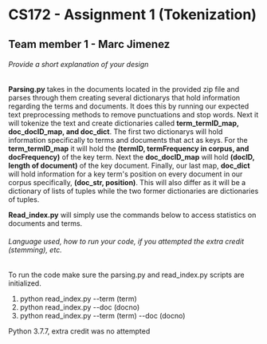 # CS172 - Assignment 1 (Tokenization)

## Team member 1 - Marc Jimenez

###### Provide a short explanation of your design

**Parsing.py** takes in the documents located in the provided zip file and parses through them creating several dictionarys that hold information regarding the terms and documents. It does this by running our expected text preprocessing methods to remove punctuations and stop words. Next it will tokenize the text and create dictionaries called **term_termID_map, doc_docID_map, and doc_dict**. The first two dictionarys will hold information specifically to terms and documents that act as keys. For the **term_termID_map** it will hold the **(termID, termFrequency in corpus, and docFrequency)** of the key term. Next the **doc_docID_map** will hold **(docID, length of document)** of the key document. Finally, our last map, **doc_dict** will hold information for a key term's position on every document in our corpus specifically, **(doc_str, position)**. This will also differ as it will be a dictionary of lists of tuples while the two former dictionaries are dictionaries of tuples.

**Read_index.py** will simply use the commands below to access statistics on documents and terms.

###### Language used, how to run your code, if you attempted the extra credit (stemming), etc. 

To run the code make sure the parsing.py and read_index.py scripts are initialized.
1) python read_index.py --term (term)
2) python read_index.py --doc (docno)
3) python read_index.py --term (term) --doc (docno)

Python 3.7.7, extra credit was no attempted

